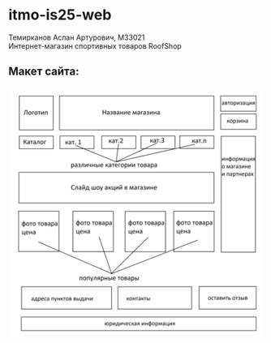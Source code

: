 # itmo-is25-web
Темирканов Аслан Артурович, M33021 <br>
Интернет-магазин спортивных товаров RoofShop
## Макет сайта:
![макет сайта](./layout.jpg)
